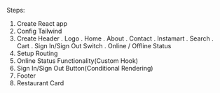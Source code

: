 Steps:

1. Create React app
2. Config Tailwind
3. Create Header
   . Logo
   . Home
   . About
   . Contact
   . Instamart
   . Search
   . Cart
   . Sign In/Sign Out Switch
   . Online / Offline Status
4. Setup Routing
5. Online Status Functionality(Custom Hook)
6. Sign In/Sign Out Button(Conditional Rendering)
7. Footer
8. Restaurant Card
